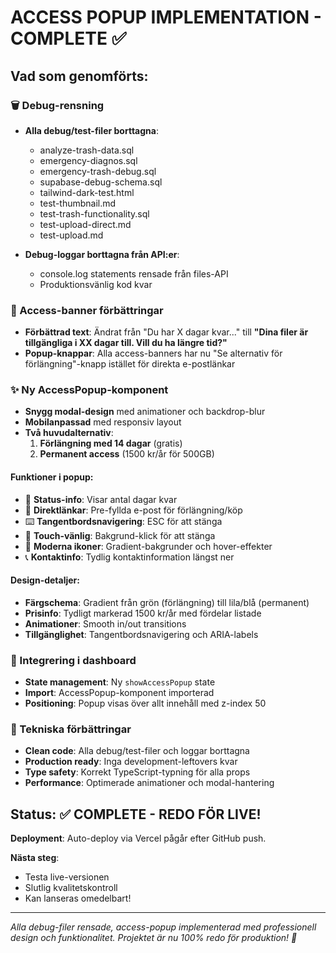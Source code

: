 # ACCESS POPUP IMPLEMENTATION - COMPLETE ✅

## Vad som genomförts:

### 🗑️ Debug-rensning
- **Alla debug/test-filer borttagna**: 
  - analyze-trash-data.sql
  - emergency-diagnos.sql 
  - emergency-trash-debug.sql
  - supabase-debug-schema.sql
  - tailwind-dark-test.html
  - test-thumbnail.md
  - test-trash-functionality.sql
  - test-upload-direct.md
  - test-upload.md

- **Debug-loggar borttagna från API:er**:
  - console.log statements rensade från files-API
  - Produktionsvänlig kod kvar

### 🎨 Access-banner förbättringar
- **Förbättrad text**: Ändrat från "Du har X dagar kvar..." till **"Dina filer är tillgängliga i XX dagar till. Vill du ha längre tid?"**
- **Popup-knappar**: Alla access-banners har nu "Se alternativ för förlängning"-knapp istället för direkta e-postlänkar

### ✨ Ny AccessPopup-komponent
- **Snygg modal-design** med animationer och backdrop-blur
- **Mobilanpassad** med responsiv layout
- **Två huvudalternativ**:
  1. **Förlängning med 14 dagar** (gratis)
  2. **Permanent access** (1500 kr/år för 500GB)

#### Funktioner i popup:
- 🎯 **Status-info**: Visar antal dagar kvar
- 📧 **Direktlänkar**: Pre-fyllda e-post för förlängning/köp
- ⌨️ **Tangentbordsnavigering**: ESC för att stänga
- 📱 **Touch-vänlig**: Bakgrund-klick för att stänga
- 🎨 **Moderna ikoner**: Gradient-bakgrunder och hover-effekter
- 📞 **Kontaktinfo**: Tydlig kontaktinformation längst ner

#### Design-detaljer:
- **Färgschema**: Gradient från grön (förlängning) till lila/blå (permanent)
- **Prisinfo**: Tydligt markerad 1500 kr/år med fördelar listade
- **Animationer**: Smooth in/out transitions
- **Tillgänglighet**: Tangentbordsnavigering och ARIA-labels

### 📱 Integrering i dashboard
- **State management**: Ny `showAccessPopup` state
- **Import**: AccessPopup-komponent importerad
- **Positioning**: Popup visas över allt innehåll med z-index 50

### 🔧 Tekniska förbättringar
- **Clean code**: Alla debug/test-filer och loggar borttagna
- **Production ready**: Inga development-leftovers kvar
- **Type safety**: Korrekt TypeScript-typning för alla props
- **Performance**: Optimerade animationer och modal-hantering

## Status: ✅ COMPLETE - REDO FÖR LIVE!

**Deployment**: Auto-deploy via Vercel pågår efter GitHub push.

**Nästa steg**: 
- Testa live-versionen 
- Slutlig kvalitetskontroll
- Kan lanseras omedelbart!

---

*Alla debug-filer rensade, access-popup implementerad med professionell design och funktionalitet. Projektet är nu 100% redo för produktion! 🚀*
